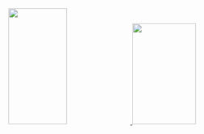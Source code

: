 <a href="https://github.com/whjin/docs">
    <img
        src="https://github-readme-stats.vercel.app/api?username=whjin&count_private=true&show_icons=true&theme=radical" style="width: 48%;height:230px;"/>
</a>
<a href="https://github.com/whjin/docs">
    <img
        src="https://github-readme-stats.vercel.app/api/top-langs/?username=whjin&layout=compact&theme=radical"  style="width: 50%;height:200px;"/>
</a>